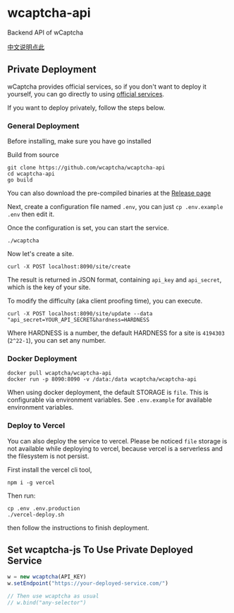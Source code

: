 # wcaptcha-api
Backend API of wCaptcha

[中文说明点此](https://github.com/wcaptcha/wcaptcha-api/blob/master/README.zh.md)

## Private Deployment

wCaptcha provides official services, so if you don't want to deploy it yourself, you can go directly to using [official services](https://wcaptcha.pingflash.com/).

If you want to deploy privately, follow the steps below. 

### General Deployment

Before installing, make sure you have go installed

Build from source
```shell
git clone https://github.com/wcaptcha/wcaptcha-api
cd wcaptcha-api
go build
```

You can also download the pre-compiled binaries at the [Release page](https://github.com/wcaptcha/wcaptcha-api/releases)

Next, create a configuration file named `.env`, you can just `cp .env.example .env` then edit it.

Once the configuration is set, you can start the service.

```shell
./wcaptcha
```

Now let's create a site.
```shell
curl -X POST localhost:8090/site/create
```
The result is returned in JSON format, containing `api_key` and `api_secret`, which is the key of your site.

To modify the difficulty (aka client proofing time), you can execute.
```shell
curl -X POST localhost:8090/site/update --data "api_secret=YOUR_API_SECRET&hardness=HARDNESS
```
Where HARDNESS is a number, the default HARDNESS for a site is `4194303` (`2^22-1`), you can set any number.

### Docker Deployment

```shell
docker pull wcaptcha/wcaptcha-api
docker run -p 8090:8090 -v /data:/data wcaptcha/wcaptcha-api
```

When using docker deployment, the default STORAGE is `file`. This is configurable via environment variables. See `.env.example` for available environment variables.

### Deploy to Vercel

You can also deploy the service to vercel. Please be noticed `file` storage is not available while deploying to vercel, because vercel is a serverless and the filesystem is not persist.

First install the vercel cli tool, 

```shell
npm i -g vercel
```

Then run:

```shell
cp .env .env.production
./vercel-deploy.sh
```

then follow the instructions to finish deployment.


## Set wcaptcha-js To Use Private Deployed Service

```javascript
w = new wcaptcha(API_KEY)
w.setEndpoint("https://your-deployed-service.com/")

// Then use wcaptcha as usual
// w.bind("any-selector")
```
